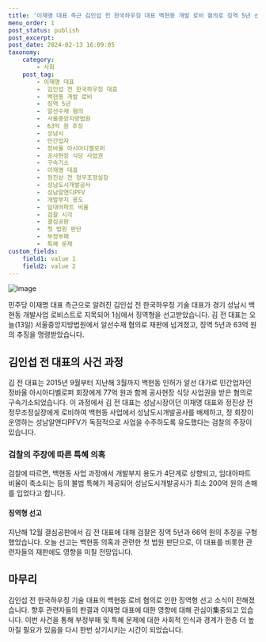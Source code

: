 ```yaml
---
title: '이재명 대표 측근 김인섭 전 한국하우징 대표 백현동 개발 로비 혐의로 징역 5년 선고'
menu_order: 1
post_status: publish
post_excerpt: 
post_date: 2024-02-13 16:09:05
taxonomy:
    category:
        - 사회
    post_tag:
        - 이재명 대표
        -  김인섭 전 한국하우징 대표
        -  백현동 개발 로비
        -  징역 5년
        -  알선수재 혐의
        -  서울중앙지방법원
        -  63억 원 추징
        -  성남시
        -  민간업자
        -  정바울 아시아디벨로퍼
        -  공사현장 식당 사업권
        -  구속기소
        -  이재명 대표
        -  정진상 전 정무조정실장
        -  성남도시개발공사
        -  성남알앤디PFV
        -  개발부지 용도
        -  임대아파트 비율
        -  검찰 시각
        -  결심공판
        -  첫 법원 판단
        -  부정부패
        -  특혜 문제
custom_fields:
    field1: value 1
    field2: value 2
---
```


![Image](https://imgnews.pstatic.net/image/052/2024/02/13/202402131436332322_t_20240213144124787.jpg?type=w647)

민주당 이재명 대표 측근으로 알려진 김인섭 전 한국하우징 기술 대표가 경기 성남시 백현동 개발사업 로비스트로 지목되어 1심에서 징역형을 선고받았습니다. 김 전 대표는 오늘(13일) 서울중앙지방법원에서 알선수재 혐의로 재판에 넘겨졌고, 징역 5년과 63억 원의 추징을 명령받았습니다. 
## 김인섭 전 대표의 사건 과정
김 전 대표는 2015년 9월부터 지난해 3월까지 백현동 인허가 알선 대가로 민간업자인 정바울 아시아디벨로퍼 회장에게 77억 원과 함께 공사현장 식당 사업권을 받은 혐의로 구속기소되었습니다. 이 과정에서 김 전 대표는 성남시장이던 이재명 대표와 정진상 전 정무조정실장에게 로비하여 백현동 사업에서 성남도시개발공사를 배제하고, 정 회장이 운영하는 성남알앤디PFV가 독점적으로 사업을 수주하도록 유도했다는 검찰의 주장이 있습니다.
### 검찰의 주장에 따른 특혜 의혹
검찰에 따르면, 백현동 사업 과정에서 개발부지 용도가 4단계로 상향되고, 임대아파트 비율이 축소되는 등의 불법 특혜가 제공되어 성남도시개발공사가 최소 200억 원의 손해를 입었다고 합니다.
#### 징역형 선고
지난해 12월 결심공판에서 김 전 대표에 대해 검찰은 징역 5년과 66억 원의 추징을 구형했었습니다. 오늘 선고는 백현동 의혹과 관련한 첫 법원 판단으로, 이 대표를 비롯한 관련자들의 재판에도 영향을 미칠 전망입니다.
## 마무리
김인섭 전 한국하우징 기술 대표의 백현동 로비 혐의로 인한 징역형 선고 소식이 전해졌습니다. 향후 관련자들의 판결과 이재명 대표에 대한 영향에 대해 관심이集중되고 있습니다. 이번 사건을 통해 부정부패 및 특혜 문제에 대한 사회적 인식과 경계가 한층 더 높아질 필요가 있음을 다시 한번 상기시키는 시간이 되었습니다.
